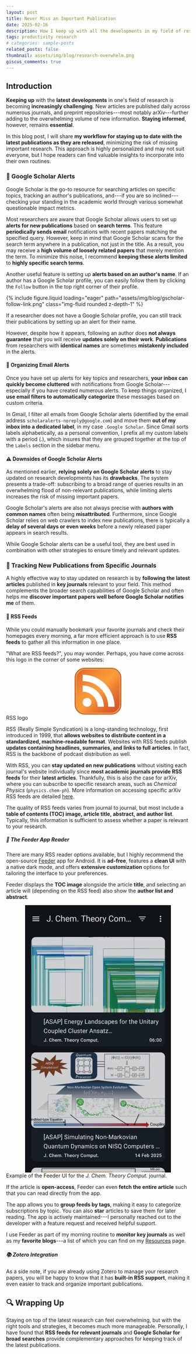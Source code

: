 ```yaml
---
layout: post
title: Never Miss an Important Publication
date: 2025-02-16
description: How I keep up with all the developments in my field of research
tags: productivity research
# categories: sample-posts
related_posts: false
thumbnail: assets/img/blog/research-overwhelm.png
giscus_comments: true
---
```


## Introduction

**Keeping up** with the **latest developments** in one's field of research is becoming **increasingly challenging**.
New articles are published daily across numerous journals, and preprint repositories---most notably arXiv---further adding to the overwhelming volume of new information.
**Staying informed**, however, remains **essential**.

In this blog post, I will share **my workflow for staying up to date with the latest publications as they are released**, minimizing the risk of missing important research.
This approach is highly personalized and may not suit everyone, but I hope readers can find valuable insights to incorporate into their own routines.

### 🔔 Google Scholar Alerts

Google Scholar is the go-to resource for searching articles on specific topics, tracking an author's publications, and---if you are so inclined---checking your standing in the academic world through various somewhat questionable impact metrics.

Most researchers are aware that Google Scholar allows users to set up **alerts for new publications** based on **search terms**.
This feature **periodically sends email** notifications with recent papers matching the specified query.
However, keep in mind that Google Scholar scans for the search term anywhere in a publication, not just in the title.
As a result, you may receive a **high volume of loosely related papers** that merely mention the term.
To minimize this noise, I recommend **keeping these alerts limited** to **highly specific search terms**.

Another useful feature is setting up **alerts based on an author's name**.
If an author has a Google Scholar profile, you can easily follow them by clicking the `Follow` button in the top right corner of their profile.

{% include figure.liquid loading="eager" path="assets/img/blog/gscholar-follow-link.png" class="img-fluid rounded z-depth-1" %}

If a researcher does not have a Google Scholar profile, you can still track their publications by setting up an alert for their name.

However, despite how it appears, following an author does **not always guarantee** that you will receive **updates solely on their work**.
**Publications** from researchers with **identical names** are sometimes **mistakenly included** in the alerts.


#### 📩 Organizing Email Alerts

Once you have set up alerts for key topics and researchers, **your inbox can quickly become cluttered** with notifications from Google Scholar---especially if you have created numerous alerts.
To keep things organized, I **use email filters to automatically categorize** these messages based on custom criteria.

In Gmail, I filter all emails from Google Scholar alerts (identified by the email address `scholaralerts-noreply@google.com`) and move them **out of my inbox into a dedicated label**, in my case `.Google Scholar`.
Since Gmail sorts labels alphabetically, as a personal convention, I prefix all my custom labels with a period (.), which insures that they are grouped together at the top of the `Labels` section in the sidebar menu.


#### ⚠️  Downsides of Google Scholar Alerts

As mentioned earlier, **relying solely on Google Scholar alerts** to stay updated on research developments has its **drawbacks**.
The system presents a trade-off: subscribing to a broad range of queries results in an overwhelming flood of non-relevant publications, while limiting alerts increases the risk of missing important papers.

Google Scholar's alerts are also not always precise with **authors with common names** often being **misattributed**.
Furthermore, since Google Scholar relies on web crawlers to index new publications, there is typically a **delay of several days or even weeks** before a newly released paper appears in search results.

While Google Scholar alerts can be a useful tool, they are best used in combination with other strategies to ensure timely and relevant updates.


### 📖 Tracking New Publications from Specific Journals

A highly effective way to stay updated on research is by **following the latest articles** published in **key journals** relevant to your field.
This method complements the broader search capabilities of Google Scholar and often helps me **discover important papers well before Google Scholar notifies me** of them.


#### 📡 RSS Feeds

While you could manually bookmark your favorite journals and check their homepages every morning, a far more efficient approach is to use **RSS feeds** to gather all this information in one place.

"What are RSS feeds?", you may wonder.
Perhaps, you have come across this logo in the corner of some websites:

<div style="display: flex; justify-content: center;">
    <img src="/assets/img/blog/rss-logo.png" style="max-width: 400px; height: auto;" />
</div>
<div class="caption">
    RSS logo
</div>

RSS (Really Simple Syndication) is a long-standing technology, first introduced in 1999, that **allows websites to distribute content in a standardized, machine-readable format**.
Websites with RSS feeds publish **updates containing headlines, summaries, and links to full articles**.
In fact, RSS is the backbone of podcast distribution as well.

With RSS, you can **stay updated on new publications** without visiting each journal's website individually since **most academic journals provide RSS feeds** for their **latest articles**.
Thankfully, this is also the case for arXiv, where you can subscribe to specific research areas, such as *Chemical Physics* (`physics.chem-ph`).
More information on accessing specific arXiv RSS feeds are detailed [here](https://info.arxiv.org/help/rss.html).

The quality of RSS feeds varies from journal to journal, but most include a **table of contents (TOC) image, article title, abstract, and author list**.
Typically, this information is sufficient to assess whether a paper is relevant to your research.

##### 📲 The Feeder App Reader

There are many RSS reader options available, but I highly recommend the open-source [Feeder](https://github.com/spacecowboy/Feeder) app for Android.
It is **ad-free**, features a **clean UI** with a native dark mode, and offers **extensive customization** options for tailoring the interface to your preferences.

Feeder displays the **TOC image** alongside the article **title**, and selecting an article will (depending on the RSS feed) also show the **author list and abstract**.

<div style="display: flex; justify-content: center;">
    <img src="/assets/img/blog/feeder-example.jpeg" style="max-width: 400px; height: auto;" />
</div>
<div class="caption">
    Example of the Feeder UI for the <em>J. Chem. Theory Comput.</em> journal.
</div>

If the article is **open-access**, Feeder can even **fetch the entire article** such that you can read directly from the app.

The app allows you to **group feeds by tags**, making it easy to categorize subscriptions by topic.
You can also **star** articles to save them for later reading.
The app is actively maintained---I personally reached out to the developer with a feature request and received helpful support.

I use Feeder as part of my morning routine to **monitor key journals** as well as my **favorite blogs**---a list of which you can find on my [Resources](/resources) page.


##### 📚 Zotero Integration

As a side note, if you are already using Zotero to manage your research papers, you will be happy to know that it has **built-in RSS support**, making it even easier to track and organize important publications.


## 🔍 Wrapping Up

Staying on top of the latest research can feel overwhelming, but with the right tools and strategies, it becomes much more manageable.
Personally, I have found that **RSS feeds for relevant journals** and **Google Scholar for broad searches** provide complementary approaches for keeping track of the latest publications.
